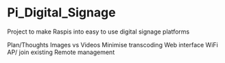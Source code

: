 # Pi_Digital_Signage
Project to make Raspis into easy to use digital signage platforms

Plan/Thoughts
Images vs Videos
Minimise transcoding
Web interface
WiFi AP/ join existing
Remote management

